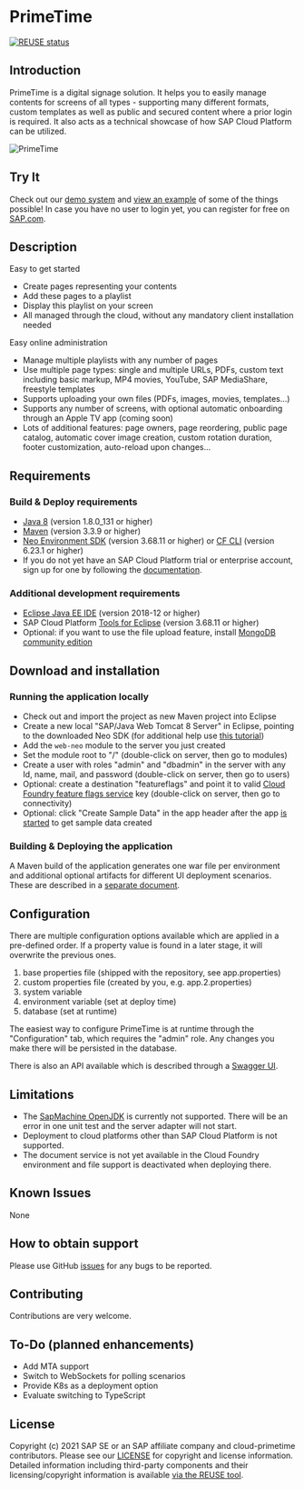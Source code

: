 # PrimeTime

[![REUSE status](https://api.reuse.software/badge/github.com/SAP/cloud-primetime)](https://api.reuse.software/info/github.com/SAP/cloud-primetime)

## Introduction
PrimeTime is a digital signage solution. It helps you to easily manage contents for screens of all types - supporting many different formats, custom templates as well as public and secured content where a prior login is required. It also acts as a technical showcase of how SAP Cloud Platform can be utilized.

![PrimeTime](/common/web/src/main/webapp/ui/img/logo.png)

## Try It

Check out our [demo system](https://primetime.eu2.hana.ondemand.com) and [view an example](https://primetime.eu2.hana.ondemand.com/?screen=0) of some of the things possible! In case you have no user to login yet, you can register for free on [SAP.com](https://www.sap.com).

## Description
Easy to get started
  - Create pages representing your contents
  - Add these pages to a playlist
  - Display this playlist on your screen
  - All managed through the cloud, without any mandatory client installation needed
  
Easy online administration
  - Manage multiple playlists with any number of pages
  - Use multiple page types: single and multiple URLs, PDFs, custom text including basic markup, MP4 movies, YouTube, SAP MediaShare, freestyle templates 
  - Supports uploading your own files (PDFs, images, movies, templates...) 
  - Supports any number of screens, with optional automatic onboarding through an Apple TV app (coming soon)
  - Lots of additional features: page owners, page reordering, public page catalog, automatic cover image creation, custom rotation duration, footer customization, auto-reload upon changes... 

## Requirements
### Build & Deploy requirements
- [Java 8](http://www.oracle.com/technetwork/java/javase/downloads/index.html) (version 1.8.0_131 or higher)
- [Maven](https://maven.apache.org/download.cgi) (version 3.3.9 or higher)
- [Neo Environment SDK](https://tools.hana.ondemand.com/#cloud) (version 3.68.11 or higher) or [CF CLI](https://help.sap.com/viewer/65de2977205c403bbc107264b8eccf4b/Cloud/en-US/4ef907afb1254e8286882a2bdef0edf4.html) (version 6.23.1 or higher)
- If you do not yet have an SAP Cloud Platform trial or enterprise account, sign up for one by following the [documentation](https://cloudplatform.sap.com/try.html).
### Additional development requirements
- [Eclipse Java EE IDE](https://www.eclipse.org/downloads/packages/) (version 2018-12 or higher)
-  SAP Cloud Platform [Tools for Eclipse](https://tools.hana.ondemand.com/#cloud) (version 3.68.11 or higher)
  - Optional: if you want to use the file upload feature, install [MongoDB community edition](https://help.sap.com/viewer/b0cc1109d03c4dc299c215871eed8c42/Cloud/en-US/1c6d4a951e7c48c1acfd29b63b56ef43.html)
  
## Download and installation

### Running the application locally
  - Check out and import the project as new Maven project into Eclipse
  - Create a new local "SAP/Java Web Tomcat 8 Server" in Eclipse, pointing to the downloaded Neo SDK (for additional help use [this tutorial](https://developers.sap.com/tutorials/hcp-java-eclipse-setup.html))
  - Add the `web-neo` module to the server you just created
  - Set the module root to "/" (double-click on server, then go to modules)
  - Create a user with roles "admin" and "dbadmin" in the server with any Id, name, mail, and password (double-click on server, then go to users)
  - Optional: create a destination "featureflags" and point it to valid [Cloud Foundry feature flags service](https://help.sap.com/viewer/2250efa12769480299a1acd282b615cf/Cloud/en-US/29788680118a41cb85b6bb691507f821.html) key (double-click on server, then go to connectivity)
  - Optional: click "Create Sample Data" in the app header after the app [is started](http://localhost:8080) to get sample data created

### Building & Deploying the application
A Maven build of the application generates one war file per environment and additional optional artifacts for different UI deployment scenarios. These are described in a [separate document](/DEPLOYING.md).

## Configuration
There are multiple configuration options available which are applied in a pre-defined order. If a property value is found in a later stage, it will overwrite the previous ones.

1. base properties file (shipped with the repository, see app.properties)
2. custom properties file (created by you, e.g. app.2.properties)
3. system variable
4. environment variable (set at deploy time)
5. database (set at runtime) 

The easiest way to configure PrimeTime is at runtime through the "Configuration" tab, which requires the "admin" role. Any changes you make there will be persisted in the database.

There is also an API available which is described through a [Swagger UI](https://primetime.eu2.hana.ondemand.com/s/api/api-docs?url=/s/api/swagger.json#/default).

## Limitations
  - The [SapMachine OpenJDK](https://sap.github.io/SapMachine/) is currently not supported. There will be an error in one unit test and the server adapter will not start.
  - Deployment to cloud platforms other than SAP Cloud Platform is not supported.
  - The document service is not yet available in the Cloud Foundry environment and file support is deactivated when deploying there.

## Known Issues
None

## How to obtain support
Please use GitHub [issues](https://github.com/SAP/cloud-primetime/issues/new) for any bugs to be reported.

## Contributing
Contributions are very welcome.

## To-Do (planned enhancements)
  - Add MTA support 
  - Switch to WebSockets for polling scenarios
  - Provide K8s as a deployment option
  - Evaluate switching to TypeScript 

## License
Copyright (c) 2021 SAP SE or an SAP affiliate company and cloud-primetime contributors. Please see our [LICENSE](LICENSE) for copyright and license information. Detailed information including third-party components and their licensing/copyright information is available [via the REUSE tool](https://api.reuse.software/info/github.com/SAP/cloud-primetime).
